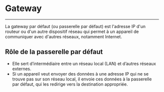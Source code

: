 # Gateway

---

La gateway par défaut (ou passerelle par défaut) est l'adresse IP d'un routeur ou d'un autre dispositif réseau qui permet à un appareil de communiquer avec d'autres réseaux, notamment Internet.

## Rôle de la passerelle par défaut

- Elle sert d’intermédiaire entre un réseau local (LAN) et d’autres réseaux externes.  
- Si un appareil veut envoyer des données à une adresse IP qui ne se trouve pas sur son réseau local, il envoie ces données à la passerelle par défaut, qui les redirige vers la destination appropriée.
